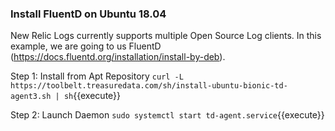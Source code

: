 ### Install FluentD on Ubuntu 18.04
New Relic Logs currently supports multiple Open Source Log clients. In this example, we are going to us FluentD (https://docs.fluentd.org/installation/install-by-deb).

Step 1: Install from Apt Repository
`curl -L https://toolbelt.treasuredata.com/sh/install-ubuntu-bionic-td-agent3.sh | sh`{{execute}}

Step 2: Launch Daemon
`sudo systemctl start td-agent.service`{{execute}}
